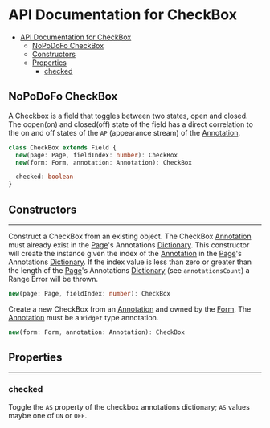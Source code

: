 # API Documentation for CheckBox

- [API Documentation for CheckBox](#api-documentation-for-checkbox)
  - [NoPoDoFo CheckBox](#nopodofo-checkbox)
  - [Constructors](#constructors)
  - [Properties](#properties)
    - [checked](#checked)

## NoPoDoFo CheckBox

A Checkbox is a field that toggles between two states, open and closed. The oopen(on) and closed(off) state of the field has a direct correlation to the
on and off states of the `AP` (appearance stream) of the [Annotation](./annotations.).

```typescript
class CheckBox extends Field {
  new(page: Page, fieldIndex: number): CheckBox
  new(form: Form, annotation: Annotation): CheckBox

  checked: boolean
}
```

## Constructors
--------------

Construct a CheckBox from an existing object. The CheckBox [Annotation](./annotations.md) must already exist in the [Page](./page.md)'s
Annotations [Dictionary](./dictionary.md). This constructor will create the instance given the index of the [Annotation](./annotation.md)
in the [Page](./page.md)'s Annotations [Dictionary](./dictionary.md). If the index value is less than zero or greater than the length
of the [Page](./page.md)'s Annotations [Dictionary](./dictionary.md) (see `annotationsCount`) a Range Error will be thrown.

```typescript
new(page: Page, fieldIndex: number): CheckBox
```

Create a new CheckBox from an [Annotation](./annotations.md) and owned by the [Form](./form.md). The [Annotation](./annotations.md) must be
a `Widget` type annotation.

```typescript
new(form: Form, annotation: Annotation): CheckBox
```

## Properties
--------------

### checked
Toggle the `AS` property of the checkbox annotations dictionary; `AS` values maybe one of `ON` or `OFF`.